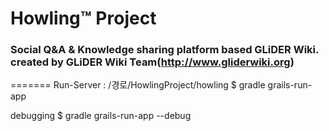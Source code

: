 Howling™ Project
=======

### Social Q&A & Knowledge sharing platform based GLiDER Wiki. created by GLiDER Wiki Team(http://www.gliderwiki.org)




=======
Run-Server : /경로/HowlingProject/howling
$ gradle grails-run-app

debugging
$ gradle grails-run-app --debug
